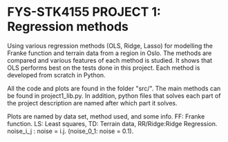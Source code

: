 # FYS-STK4155 PROJECT 1: Regression methods
Using various regression methods (OLS, Ridge, Lasso) for modelling the Franke function and
terrain data from a region in Oslo. The methods are compared and various features of
each method is studied. It shows that OLS performs best on the tests done in this project.
Each method is developed from scratch in Python.

All the code and plots are found in the folder "src/". The main methods can be found in project1_lib.py. In addition, python files that solves each part of the project description are named after which part it solves.

Plots are named by data set, method used, and some info. FF: Franke function. LS: Least squares, TD: Terrain data, RR/Ridge:Ridge Regression. noise_i_j : noise = i.j. (noise_0_1: noise = 0.1).
